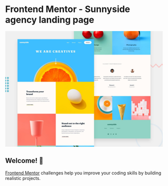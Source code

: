 # Frontend Mentor - Sunnyside agency landing page

![Design preview for the Sunnyside agency landing page coding challenge](./design/desktop-preview.jpg)

## Welcome! 👋

[Frontend Mentor](https://www.frontendmentor.io) challenges help you improve your coding skills by building realistic projects.

